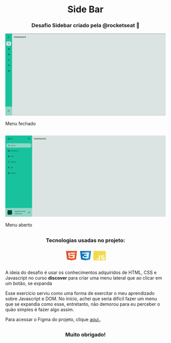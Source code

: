<h1 align="center">Side Bar</h1>
<h3 align="center">Desafio Sidebar criado pela @rocketseat 🚀</h3>


<img src="https://raw.githubusercontent.com/gosttavo/SideBar/main/preview/preveiw-closed.png" alt="Menu fechado">
<p>Menu fechado</p>

##

<img src="https://raw.githubusercontent.com/gosttavo/SideBar/main/preview/preview-opened.png" alt="Menu aberto">
<p>Menu aberto</p>

##

<h3 align="center">Tecnologias usadas no projeto:<h3>
<div align="center">
  <img align="center" alt="HTML" height="30" width="40" src="https://raw.githubusercontent.com/devicons/devicon/master/icons/html5/html5-original.svg">
  <img align="center" alt="CSS" height="30" width="40" src="https://raw.githubusercontent.com/devicons/devicon/master/icons/css3/css3-original.svg">
  <img align="center" alt="Js" height="30" width="40" src="https://raw.githubusercontent.com/devicons/devicon/master/icons/javascript/javascript-plain.svg">
</div>

##

<p>A ideia do desafio é usar os conhecimentos adquiridos de HTML, CSS e Javascript no curso <strong>discover</strong> para criar uma menu lateral que ao clicar em um botão, se expanda</p>
<p>Esse exercício serviu como uma forma de exercitar o meu aprendizado sobre Javascript e DOM. No início, achei que seria difícil fazer um menu que se expandia como esse, entretanto, não demorou para eu perceber o quão simples é fazer algo assim.</p>
<p>Para acessar o Figma do projeto, clique <a href="https://www.figma.com/file/lLVM8nLc28r0miDYqCHKfg/DD-%2F-Sidebar-Responsiva-(Copy)?node-id=0%3A1">aqui.</a>.</p>

##

<h3 align="center">Muito obrigado!</h3>
